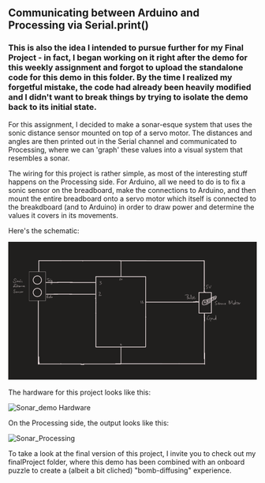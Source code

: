 ## Communicating between Arduino and Processing via Serial.print()

### This is also the idea I intended to pursue further for my Final Project - in fact, I began working on it right after the demo for this weekly assignment and forgot to upload the standalone code for this demo in this folder. By the time I realized my forgetful mistake, the code had already been heavily modified and I didn't want to break things by trying to isolate the demo back to its initial state.

For this assignment, I decided to make a sonar-esque system that uses the sonic distance sensor mounted on top of a servo motor. The distances and angles are then printed out in the Serial channel and communicated to Processing, where we can 'graph' these values into a visual system that resembles a sonar.

The wiring for this project is rather simple, as most of the interesting stuff happens on the Processing side. For Arduino, all we need to do is to fix a sonic sensor on the breadboard, make the connections to Arduino, and then mount the entire breadboard onto a servo motor which itself is connected to the breakdboard (and to Arduino) in order to draw power and determine the values it covers in its movements.

Here's the schematic:

![Sonar_Schematic](https://github.com/shaurya-io/introduction-to-interactive-media/blob/master/November%2024/Schematic_Final.PNG)

The hardware for this project looks like this:

![Sonar_demo Hardware](https://github.com/shaurya-io/introduction-to-interactive-media/blob/master/November%2024/Sonar_Demo.gif)

On the Processing side, the output looks like this:

![Sonar_Processing](https://github.com/shaurya-io/introduction-to-interactive-media/blob/master/November%2024/Sonar+Processing.gif)



To take a look at the final version of this project, I invite you to check out my finalProject folder, where this demo has been combined with an onboard puzzle to create a (albeit a bit cliched) "bomb-diffusing" experience.
